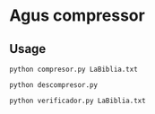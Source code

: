 # Agus compressor

## Usage

```
python compresor.py LaBiblia.txt
```

```
python descompresor.py
```

```
python verificador.py LaBiblia.txt
```
